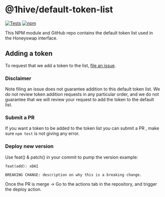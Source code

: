 # @1hive/default-token-list

[![Tests](https://github.com/Uniswap/token-lists/workflows/Tests/badge.svg)](https://github.com/1Hive/default-token-list/actions?query=workflow%3ATests)
[![npm](https://img.shields.io/npm/v/@1hive/default-token-list)](https://unpkg.com/@1hive/default-token-list@latest/)

This NPM module and GitHub repo contains the default token list used in the Honeyswap interface.

## Adding a token

To request that we add a token to the list,
[file an issue](https://github.com/1Hive/default-token-list/issues/new?assignees=&labels=token+request&template=token-request.md&title=Add+%7BTOKEN_SYMBOL%7D%3A+%7BTOKEN_NAME%7D).

### Disclaimer

Note filing an issue does not guarantee addition to this default token list.
We do not review token addition requests in any particular order, and we do not
guarantee that we will review your request to add the token to the default list. 

### Submit a PR 
If you want a token to be added to the token list you can submit a PR , make sure ```npm test``` is not giving any error.

### Deploy new version
Use feat() & patch() in your commit to pump the version
example: 

```
feat(add): xDAI

BREAKING CHANGE: description on why this is a breaking change. 
```
Once the PR is merge -> Go to the actions tab in the repository, and trigger the deploy action.

